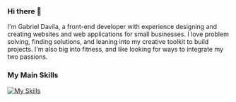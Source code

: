### Hi there 👋

I'm Gabriel Davila, a front-end developer with experience designing and creating websites and web applications for small businesses. I love problem solving, finding solutions, and leaning into my creative toolkit to build projects. I'm also big into fitness, and like looking for ways to integrate my two passions.

### My Main Skills
[![My Skills](https://skillicons.dev/icons?i=nextjs,react,js,ts,nodejs,tailwind,html,css,postgres,firebase,figma,git,vscode)](https://skillicons.dev)
